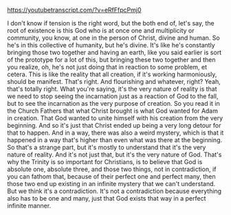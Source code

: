 https://youtubetranscript.com/?v=eRfFfpcPmj0

 I don't know if tension is the right word, but the both end of, let's say, the root of existence is this God who is at once one and multiplicity or community, you know, at one in the person of Christ, divine and human. So he's in this collective of humanity, but he's divine. It's like he's constantly bringing those two together and having an earth, like you said earlier is sort of the prototype for a lot of this, but bringing these two together and then you realize, oh, he's not just doing that in reaction to some problem, et cetera. This is like the reality that all creation, if it's working harmoniously, should be manifest. That's right. And flourishing and whatever, right? Yeah, that's totally right. What you're saying, it's the very nature of reality is that we need to stop seeing the incarnation just as a reaction of God to the fall, but to see the incarnation as the very purpose of creation. So you read it in the Church Fathers that what Christ brought is what God wanted for Adam in creation. That God wanted to unite himself with his creation from the very beginning. And so it's just that Christ ended up being a very long detour for that to happen. And in a way, there was also a weird mystery, which is that it happened in a way that's higher than even what was there at the beginning. So that's a strange part, but it's mostly to understand that it's the very nature of reality. And it's not just that, but it's the very nature of God. That's why the Trinity is so important for Christians, is to believe that God is absolute one, absolute three, and those two things, not in contradiction, if you can fathom that, because of their perfect one and perfect many, then those two end up existing in an infinite mystery that we can't understand. But we think it's a contradiction. It's not a contradiction because everything also has to be one and many, just that God exists that way in a perfect infinite manner.